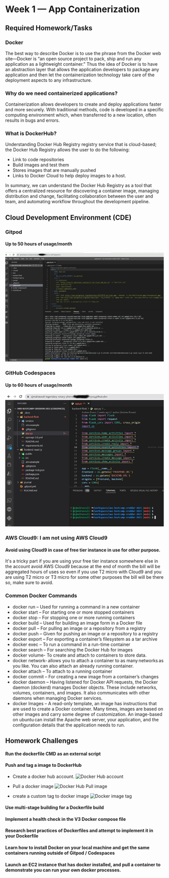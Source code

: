 # Week 1 — App Containerization

## Required Homework/Tasks

### Docker
The best way to describe Docker is to use the phrase from the Docker web site—Docker is
“an open source project to pack, ship and run any application as a lightweight container.”
Thus the idea of Docker is to have an abstraction layer that allows the application
developers to package any application and then let the containerization technology take
care of the deployment aspects to any infrastructure.

### Why do we need containerized applications?
Containerization allows developers to create and deploy applications faster and more securely. With traditional methods, code is developed in a specific computing environment which, when transferred to a new location, often results in bugs and errors.


### What is DockerHub?
Understanding Docker Hub Registry
registry service that is cloud-based; the Docker Hub Registry allows the user to do the following:

- Link to code repositories
- Build images and test them
- Stores images that are manually pushed
- Links to Docker Cloud to help deploy images to a host.

In summary, we can understand the Docker Hub Registry as a tool that offers a centralized resource for discovering a container image, managing distribution and change, facilitating collaboration between the user and team, and automating workflow throughout the development pipeline.


## Cloud Development Environment (CDE)


### Gitpod
#### Up to 50 hours of usage/month
![Gitpod workspace](assets/week-1-gitpod-workspace.jpg)



### GitHub Codespaces
#### Up to 60 hours of usage/month
![Github workspace](assets/week-1-codespaces-workspace.jpg)


### AWS Cloud9: I am not using AWS Cloud9 
#### Avoid using Cloud9 in case of free tier instance in use for other purpose.
It's a tricky part if you are using your free tier instance somewhere else in the account avoid AWS Cloud9 because at the end of month the 
bill will be aggregated hours of uses so even if you use T2 micro with Cloud9 and you are using T2 micro or T3 micro for some other purposes
the bill will be there so, make sure to avoid.


### Common Docker Commands
- docker run – Used for running a command in a new container
- docker start – For starting one or more stopped containers
- docker stop – For stopping one or more running containers
- docker build – Used for building an image form in a Docker file
- docker pull – For pulling an image or a repository from a registry
- docker push – Given for pushing an image or a repository to a registry
- docker export – For exporting a container’s filesystem as a tar archive
- docker exec – To run a command in a run-time container
- docker search – For searching the Docker Hub for images
- docker volume- To create and attach to containers to store data.
- docker network- allows you to attach a container to as many networks as you like. You can also attach an already running container.
- docker attach – To attach to a running container
- docker commit – For creating a new image from a container’s changes
- docker daemon – Having listened for Docker API requests, the Docker daemon (dockerd) manages Docker objects. These include networks, volumes, containers, and images. It also communicates with other daemons when managing Docker services.
- docker Images – A read-only template, an image has instructions that are used to create a Docker container. Many times, images are based on other images and carry some degree of customization. An image-based on ubuntu can install the Apache web server, your application, and the configuration details that the application needs to run.


## Homework Challenges

#### Run the dockerfile CMD as an external script
#### Push and tag a image to DockerHub

- Create a docker hub account. 
![Docker Hub account](https://user-images.githubusercontent.com/88502375/221357166-8369c120-113c-453a-8a45-60910d17d4ea.png)

- Pull a docker image
![Docker Hub Pull image](https://user-images.githubusercontent.com/88502375/221357479-0c980fde-8395-459d-b158-2e6533bb6c53.png)

- create a custom tag to docker image
![Docker image tag](https://user-images.githubusercontent.com/88502375/221357806-d81c42e4-8483-40a1-961e-68c20913e8d3.png)


#### Use multi-stage building for a Dockerfile build


#### Implement a health check in the V3 Docker compose file
#### Research best practices of Dockerfiles and attempt to implement it in your Dockerfile
#### Learn how to install Docker on your local machine and get the same containers running outside of Gitpod / Codespaces
#### Launch an EC2 instance that has docker installed, and pull a container to demonstrate you can run your own docker processes. 
